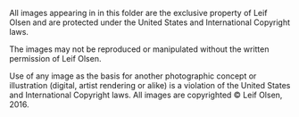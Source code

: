 All images appearing in in this folder are the exclusive property of Leif Olsen and are protected under the United States and International Copyright laws.

The images may not be reproduced or manipulated without the written permission of Leif Olsen.

Use of any image as the basis for another photographic concept or illustration (digital, artist rendering or alike) is a violation of the United States and International Copyright laws. 
All images are copyrighted © Leif Olsen, 2016.
